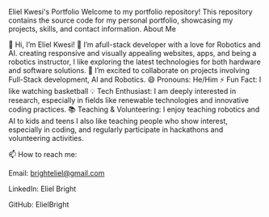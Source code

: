Eliel Kwesi's Portfolio
Welcome to my portfolio repository! This repository contains the source code for my personal portfolio, showcasing my projects, skills, and contact information.
About Me

👋 Hi, I’m Eliel Kwesi!
👀 I’m afull-stack developer with a love for Robotics and AI. creating responsive and visually appealing websites, apps, and being a robotics instructor, I like exploring the latest technologies for both hardware and software solutions.
💞️ I’m excited to collaborate on projects involving Full-Stack development, AI and Robotics.
😄 Pronouns: He/Him
⚡ Fun Fact: I like watching basketball
💡 Tech Enthusiast: I am deeply interested in research, especially in fields like renewable technologies and innovative coding practices.
📚 Teaching & Volunteering: I enjoy teaching robotics and AI to kids and teens I also like teaching people who show interest, especially in coding, and regularly participate in hackathons and volunteering activities.



📫 How to reach me:

Email: brighteliel@gmail.com

LinkedIn: Eliel Bright

GitHub: ElielBright
